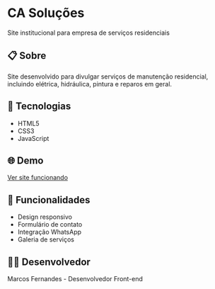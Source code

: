 # CA Soluções
Site institucional para empresa de serviços residenciais

## 📋 Sobre
Site desenvolvido para divulgar serviços de manutenção residencial, incluindo elétrica, hidráulica, pintura e reparos em geral.

## 🚀 Tecnologias
- HTML5
- CSS3
- JavaScript

## 🌐 Demo
[Ver site funcionando](https://casolucoes.netlify.app)

## 📱 Funcionalidades
- Design responsivo
- Formulário de contato
- Integração WhatsApp
- Galeria de serviços

## 👨‍💻 Desenvolvedor
Marcos Fernandes - Desenvolvedor Front-end
